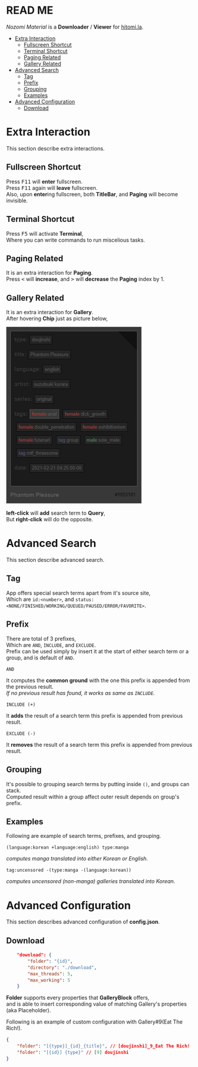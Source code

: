 # READ ME

*Nozomi Material* is a **Downloader** / **Viewer**  for [hitomi.la](https://hitomi.la).<br>

- [Extra Interaction](#extra-interaction)
  * [Fullscreen Shortcut](#fullscreen-shortcut)
  * [Terminal Shortcut](#terminal-shortcut)
  * [Paging Related](#paging-related)
  * [Gallery Related](#gallery-related)
- [Advanced Search](#advanced-search)
  * [Tag](#tag)
  * [Prefix](#prefix)
  * [Grouping](#grouping)
  * [Examples](#examples)
- [Advanced Configuration](#advanced-configuration)
  * [Download](#download)

# Extra Interaction

This section describe extra interactions.

## Fullscreen Shortcut

Press <kbd>F11</kbd> will **enter** fullscreen.<br>
Press <kbd>F11</kbd> again will **leave** fullscreen.<br>
Also, upon **enter**ing fullscreen, both **TitleBar**, and **Paging** will become invisible.<br>

## Terminal Shortcut

Press <kbd>F5</kbd> will activate **Terminal**,<br>
Where you can write commands to run miscelious tasks.<br>

## Paging Related

It is an extra interaction for **Paging**.<br>
Press <kbd><</kbd> will **increase**, and <kbd>></kbd> will **decrease** the **Paging** index by 1.<br>

## Gallery Related

It is an extra interaction for **Gallery**.<br>
After hovering **Chip** just as picture below,<br>

![Screenshot](../images/automation.jpg)

**left-click** will **add** search term to **Query**,<br>
But **right-click** will do the opposite.<br>

# Advanced Search

This section describe advanced search.

## Tag

App offers special search terms apart from it's source site,<br>
Which are `id:<number>`, and `status:<NONE/FINISHED/WORKING/QUEUED/PAUSED/ERROR/FAVORITE>`.<br>

## Prefix

There are total of 3 prefixes,<br>
Which are  `AND`, `INCLUDE`, and `EXCLUDE`.<br>
Prefix can be used simply by insert it at the start of either search term or a group, and is default of `AND`.<br>

```
AND
```

It computes the **common ground** with the one this prefix is appended from the previous result.<br>
*If no previous result has found, it works as same as `INCLUDE`.*

```
INCLUDE (+)
```

It **adds** the result of a search term this prefix is appended from previous result.<br>

```
EXCLUDE (-)
```

It **removes** the result of a search term this prefix is appended from previous result.<br>

## Grouping

It's possible to grouping search terms by putting inside `()`, and groups can stack.<br>
Computed result within a group affect outer result depends on group's prefix.<br>

## Examples

Following are example of search terms, prefixes, and grouping.<br>

```
(language:korean +language:english) type:manga
```

*computes manga translated into either Korean or English.*<br>

```
tag:uncensored -(type:manga -(language:korean))
```

*computes uncensored (non-manga) galleries translated into Korean.*<br>

# Advanced Configuration

This section describes advanced configuration of **config.json**.

## Download

```json
	"download": {
		"folder": "{id}",
		"directory": "./download",
		"max_threads": 5,
		"max_working": 5
	}
```
**Folder** supports every properties that **GalleryBlock** offers,<br>
and is able to insert corresponding value of matching Gallery's properties (aka Placeholder).<br>

Following is an example of custom configuration with Gallery#9(Eat The Rich!).<br>

```json
{
	"folder": "[{type}]_{id}_{title}", // [doujinshi]_9_Eat The Rich!
	"folder": "[{id}] {type}" // [9] doujinshi
}
```
